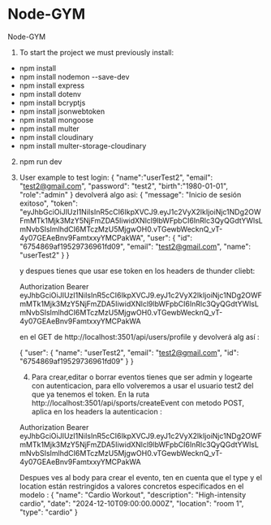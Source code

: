 # Node-GYM
Node-GYM
1. To start the project we must previously install:
- npm install
- npm install nodemon --save-dev
- npm install express
- npm install dotenv
- npm install bcryptjs
- npm install jsonwebtoken
- npm install mongoose
- npm install multer
- npm install cloudinary
- npm install multer-storage-cloudinary

2. npm run dev

3. User example to test login: 
    {
        "name":"userTest2",
        "email": "test2@gmail.com",
        "password": "test2",
        "birth":"1980-01-01",
        "role":"admin"
    }
    devolverá algo asi: 
   {
    "message": "Inicio de sesión exitoso",
    "token": "eyJhbGciOiJIUzI1NiIsInR5cCI6IkpXVCJ9.eyJ1c2VyX2lkIjoiNjc1NDg2OWFmMTk1Mjk3MzY5NjFmZDA5IiwidXNlcl9lbWFpbCI6InRlc3QyQGdtYWlsLmNvbSIsImlhdCI6MTczMzU5MjgwOH0.vTGewbWecknQ_vT-4y07GEAeBnv9FamtxxyYMCPakWA",
    "user": {
        "id": "6754869af19529736961fd09",
        "email": "test2@gmail.com",
        "name": "userTest2"
    }
   }

    y despues tienes que usar ese token en los headers de thunder cliebt:

    Authorization   Bearer eyJhbGciOiJIUzI1NiIsInR5cCI6IkpXVCJ9.eyJ1c2VyX2lkIjoiNjc1NDg2OWFmMTk1Mjk3MzY5NjFmZDA5IiwidXNlcl9lbWFpbCI6InRlc3QyQGdtYWlsLmNvbSIsImlhdCI6MTczMzU5MjgwOH0.vTGewbWecknQ_vT-4y07GEAeBnv9FamtxxyYMCPakWA

    en el GET de http://localhost:3501/api/users/profile y devolverá alg así : 

   {
    "user": {
        "name": "userTest2",
        "email": "test2@gmail.com",
        "id": "6754869af19529736961fd09"
        }
    }

    4. Para crear,editar o borrar eventos tienes que ser admin y logearte con autenticacion, para ello volveremos a usar el usuario test2 del que ya tenemos el token.
    En la ruta http://localhost:3501/api/sports/createEvent con metodo POST, aplica en los headers la autenticacion :


    Authorization   Bearer eyJhbGciOiJIUzI1NiIsInR5cCI6IkpXVCJ9.eyJ1c2VyX2lkIjoiNjc1NDg2OWFmMTk1Mjk3MzY5NjFmZDA5IiwidXNlcl9lbWFpbCI6InRlc3QyQGdtYWlsLmNvbSIsImlhdCI6MTczMzU5MjgwOH0.vTGewbWecknQ_vT-4y07GEAeBnv9FamtxxyYMCPakWA

    Despues ves al body para crear el evento, ten en cuenta que el type y el location están restringidos a valores concretos especificados en el modelo :
    {
    "name": "Cardio Workout",
    "description": "High-intensity cardio",
    "date": "2024-12-10T09:00:00.000Z",
    "location": "room 1",
    "type": "cardio"
    }
    